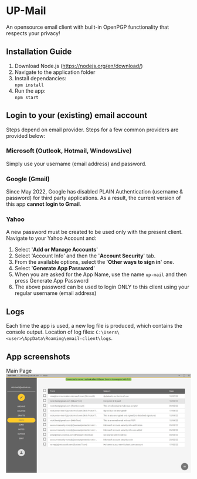 # **UP-Mail**
An opensource email client with built-in OpenPGP functionality that respects your privacy!

## Installation Guide
1. Download Node.js (<https://nodejs.org/en/download/>)
2. Navigate to the application folder 
3. Install dependancies:  
   `npm install`
4. Run the app:            
   `npm start`




## Login to your (existing) email account
Steps depend on email provider. Steps for a few common providers are provided below:

### Microsoft (Outlook, Hotmail, WindowsLive)
Simply use your username (email address) and password.

### Google (Gmail)
Since May 2022, Google has disabled PLAIN Authentication (username & password) for third party applications.
As a result, the current version of this app **cannot login to Gmail**.

### Yahoo 
A new password must be created to be used only with the present client.
Navigate to your Yahoo Account and:
1. Select '**Add or Manage Accounts**'
2. Select 'Account Info' and then the '**Account Security**' tab.
3. From the available options, select the '**Other ways to sign in**' one.
4. Select '**Generate App Password**'
5. When you are asked for the App Name, use the name `up-mail` and then press Generate App Password
6. The above password can be used to login ONLY to this client using your regular username (email address)




## Logs
Each time the app is used, a new log file is produced, which contains the console output.
Location of log files: `C:\Users\<user>\AppData\Roaming\email-client\logs`.



## App screenshots
Main Page
![Inbox](./icons/inbox.jpg)
